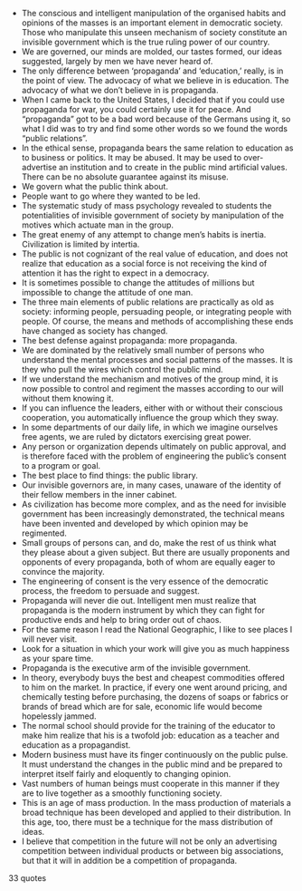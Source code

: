  - The conscious and intelligent manipulation of the organised habits and opinions of the masses is an important element in democratic society. Those who manipulate this unseen mechanism of society constitute an invisible government which is the true ruling power of our country.
 - We are governed, our minds are molded, our tastes formed, our ideas suggested, largely by men we have never heard of.
 - The only difference between ‘propaganda’ and ‘education,’ really, is in the point of view. The advocacy of what we believe in is education. The advocacy of what we don’t believe in is propaganda.
 - When I came back to the United States, I decided that if you could use propaganda for war, you could certainly use it for peace. And “propaganda” got to be a bad word because of the Germans using it, so what I did was to try and find some other words so we found the words “public relations”.
 - In the ethical sense, propaganda bears the same relation to education as to business or politics. It may be abused. It may be used to over-advertise an institution and to create in the public mind artificial values. There can be no absolute guarantee against its misuse.
 - We govern what the public think about.
 - People want to go where they wanted to be led.
 - The systematic study of mass psychology revealed to students the potentialities of invisible government of society by manipulation of the motives which actuate man in the group.
 - The great enemy of any attempt to change men’s habits is inertia. Civilization is limited by intertia.
 - The public is not cognizant of the real value of education, and does not realize that education as a social force is not receiving the kind of attention it has the right to expect in a democracy.
 - It is sometimes possible to change the attitudes of millions but impossible to change the attitude of one man.
 - The three main elements of public relations are practically as old as society: informing people, persuading people, or integrating people with people. Of course, the means and methods of accomplishing these ends have changed as society has changed.
 - The best defense against propaganda: more propaganda.
 - We are dominated by the relatively small number of persons who understand the mental processes and social patterns of the masses. It is they who pull the wires which control the public mind.
 - If we understand the mechanism and motives of the group mind, it is now possible to control and regiment the masses according to our will without them knowing it.
 - If you can influence the leaders, either with or without their conscious cooperation, you automatically influence the group which they sway.
 - In some departments of our daily life, in which we imagine ourselves free agents, we are ruled by dictators exercising great power.
 - Any person or organization depends ultimately on public approval, and is therefore faced with the problem of engineering the public’s consent to a program or goal.
 - The best place to find things: the public library.
 - Our invisible governors are, in many cases, unaware of the identity of their fellow members in the inner cabinet.
 - As civilization has become more complex, and as the need for invisible government has been increasingly demonstrated, the technical means have been invented and developed by which opinion may be regimented.
 - Small groups of persons can, and do, make the rest of us think what they please about a given subject. But there are usually proponents and opponents of every propaganda, both of whom are equally eager to convince the majority.
 - The engineering of consent is the very essence of the democratic process, the freedom to persuade and suggest.
 - Propaganda will never die out. Intelligent men must realize that propaganda is the modern instrument by which they can fight for productive ends and help to bring order out of chaos.
 - For the same reason I read the National Geographic, I like to see places I will never visit.
 - Look for a situation in which your work will give you as much happiness as your spare time.
 - Propaganda is the executive arm of the invisible government.
 - In theory, everybody buys the best and cheapest commodities offered to him on the market. In practice, if every one went around pricing, and chemically testing before purchasing, the dozens of soaps or fabrics or brands of bread which are for sale, economic life would become hopelessly jammed.
 - The normal school should provide for the training of the educator to make him realize that his is a twofold job: education as a teacher and education as a propagandist.
 - Modern business must have its finger continuously on the public pulse. It must understand the changes in the public mind and be prepared to interpret itself fairly and eloquently to changing opinion.
 - Vast numbers of human beings must cooperate in this manner if they are to live together as a smoothly functioning society.
 - This is an age of mass production. In the mass production of materials a broad technique has been developed and applied to their distribution. In this age, too, there must be a technique for the mass distribution of ideas.
 - I believe that competition in the future will not be only an advertising competition between individual products or between big associations, but that it will in addition be a competition of propaganda.

33 quotes